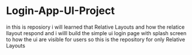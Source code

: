 # Login-App-UI-Project

in this is reposiory i will learned that Relative Layouts and how the relatice llayout respond and i willl build the simple ui login page with splash screen to how the ui are visible for users 
so this is the repository for only Relative Layouts
